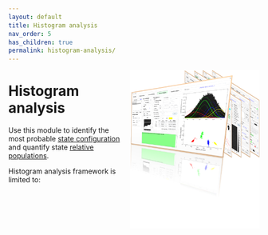 ```yaml
---
layout: default
title: Histogram analysis
nav_order: 5
has_children: true
permalink: histogram-analysis/
---
```


<img src="../assets/images/logo-histogram-analysis.png" width="260" style="float:right; margin-left: 15px;"/>

# Histogram analysis

Use this module to identify the most probable <u>state configuration</u> and quantify state <u>relative populations</u>.

Histogram analysis framework is limited to:
